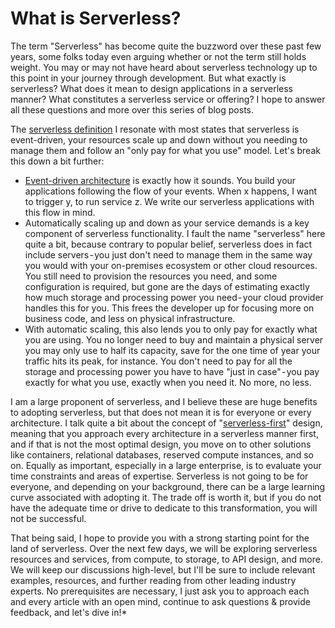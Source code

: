 # What is Serverless?

The term "Serverless" has become quite the buzzword over these past few years, some folks today even arguing whether or not the term still holds weight. You may or may not have heard about serverless technology up to this point in your journey through development. But what exactly is serverless? What does it mean to design applications in a serverless manner? What constitutes a serverless service or offering? I hope to answer all these questions and more over this series of blog posts.

The [serverless definition](https://aws.amazon.com/serverless/) I resonate with most states that serverless is event-driven, your resources scale up and down without you needing to manage them and follow an "only pay for what you use" model. Let's break this down a bit further:

- [Event-driven architecture](https://aws.amazon.com/event-driven-architecture/#:~:text=An%20event%2Ddriven%20architecture%20uses,on%20an%20e%2Dcommerce%20website.) is exactly how it sounds. You build your applications following the flow of your events. When x happens, I want to trigger y, to run service z. We write our serverless applications with this flow in mind.
- Automatically scaling up and down as your service demands is a key component of serverless functionality. I fault the name "serverless" here quite a bit, because contrary to popular belief, serverless does in fact include servers - you just don't need to manage them in the same way you would with your on-premises ecosystem or other cloud resources. You still need to provision the resources you need, and some configuration is required, but gone are the days of estimating exactly how much storage and processing power you need - your cloud provider handles this for you. This frees the developer up for focusing more on business code, and less on physical infrastructure.
- With automatic scaling, this also lends you to only pay for exactly what you are using. You no longer need to buy and maintain a physical server you may only use to half its capacity, save for the one time of year your traffic hits its peak, for instance. You don't need to pay for all the storage and processing power you have to have "just in case" - you pay exactly for what you use, exactly when you need it. No more, no less.

I am a large proponent of serverless, and I believe these are huge benefits to adopting serverless, but that does not mean it is for everyone or every architecture. I talk quite a bit about the concept of "[serverless-first](https://www.liberty-it.co.uk/stories/articles/tomorrow-talks-how-build-serverless-first-developer-experience)" design, meaning that you approach every architecture in a serverless manner first, and if that is not the most optimal design, you move on to other solutions like containers, relational databases, reserved compute instances, and so on. Equally as important, especially in a large enterprise, is to evaluate your time constraints and areas of expertise. Serverless is not going to be for everyone, and depending on your background, there can be a large learning curve associated with adopting it. The trade off is worth it, but if you do not have the adequate time or drive to dedicate to this transformation, you will not be successful.

That being said, I hope to provide you with a strong starting point for the land of serverless. Over the next few days, we will be exploring serverless resources and services, from compute, to storage, to API design, and more. We will keep our discussions high-level, but I'll be sure to include relevant examples, resources, and further reading from other leading industry experts. No prerequisites are necessary, I just ask you to approach each and every article with an open mind, continue to ask questions & provide feedback, and let's dive in!*